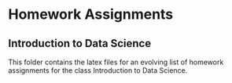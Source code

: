 # Homework Assignments

## Introduction to Data Science

This folder contains the latex files for an evolving list of homework assignments for the class Introduction to Data Science.

